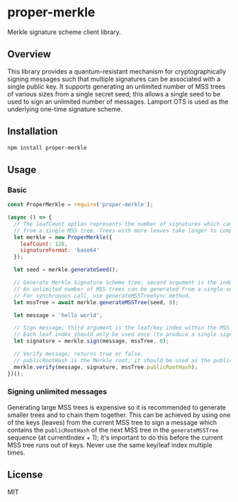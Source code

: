 # proper-merkle
Merkle signature scheme client library.

## Overview

This library provides a quantum-resistant mechanism for cryptographically signing messages such that multiple signatures can be associated with a single public key.
It supports generating an unlimited number of MSS trees of various sizes from a single secret seed; this allows a single seed to be used to sign an unlimited number of messages.
Lamport OTS is used as the underlying one-time signature scheme.

## Installation

```bash
npm install proper-merkle
```

## Usage

### Basic

```js
const ProperMerkle = require('proper-merkle');

(async () => {
  // The leafCount option represents the number of signatures which can be generated
  // from a single MSS tree. Trees with more leaves take longer to compute.
  let merkle = new ProperMerkle({
    leafCount: 128,
    signatureFormat: 'base64'
  });

  let seed = merkle.generateSeed();

  // Generate Merkle Signature Scheme tree; second argument is the index of the tree.
  // An unlimited number of MSS trees can be generated from a single seed.
  // For synchronous call, use generateMSSTreeSync method.
  let mssTree = await merkle.generateMSSTree(seed, 0);

  let message = 'hello world';

  // Sign message; third argument is the leaf/key index within the MSS tree.
  // Each leaf index should only be used once (to produce a single signature).
  let signature = merkle.sign(message, mssTree, 0);

  // Verify message; returns true or false.
  // publicRootHash is the Merkle root; it should be used as the public key.
  merkle.verify(message, signature, mssTree.publicRootHash);
})();

```

### Signing unlimited messages

Generating large MSS trees is expensive so it is recommended to generate smaller trees and to chain them together.
This can be achieved by using one of the keys (leaves) from the current MSS tree to sign a message which contains the `publicRootHash` of the next MSS tree in the `generateMSSTree` sequence (at currentIndex + 1); it's important to do this before the current MSS tree runs out of keys. Never use the same key/leaf index multiple times.

## License

MIT
